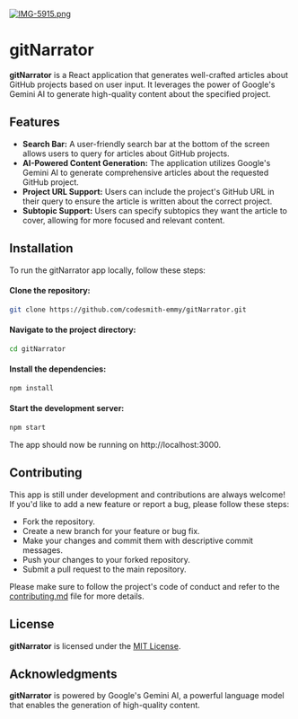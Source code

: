 [![IMG-5915.png](https://i.postimg.cc/CM6MBr20/IMG-5915.png)](https://postimg.cc/G9Gn6Krg)

# gitNarrator

**gitNarrator** is a React application that generates well-crafted articles about GitHub projects based on user input. It leverages the power of Google's Gemini AI to generate high-quality content about the specified project.


## Features

- **Search Bar:** A user-friendly search bar at the bottom of the screen allows users to query for articles about GitHub projects.
- **AI-Powered Content Generation:** The application utilizes Google's Gemini AI to generate comprehensive articles about the requested GitHub project.
- **Project URL Support:** Users can include the project's GitHub URL in their query to ensure the article is written about the correct project.
- **Subtopic Support:** Users can specify subtopics they want the article to cover, allowing for more focused and relevant content.


## Installation

To run the gitNarrator app locally, follow these steps:

#### Clone the repository:

```bash
git clone https://github.com/codesmith-emmy/gitNarrator.git
```

#### Navigate to the project directory:

```bash
cd gitNarrator
```

#### Install the dependencies:

```bash
npm install
```

#### Start the development server:

```bash
npm start
```

The app should now be running on http://localhost:3000.


## Contributing

This app is still under development and contributions are always welcome! If you'd like to add a new feature or report a bug, please follow these steps:

- Fork the repository.
- Create a new branch for your feature or bug fix.
- Make your changes and commit them with descriptive commit messages.
- Push your changes to your forked repository.
- Submit a pull request to the main repository.

Please make sure to follow the project's code of conduct and refer to the [contributing.md](https://github.com/codesmith-emmy/gitNarrator/blob/main/CONTRIBUTING.md) file for more details.


## License

**gitNarrator** is licensed under the [MIT License](https://github.com/codesmith-emmy/gitNarrator/blob/main/LICENSE).


## Acknowledgments

**gitNarrator** is powered by Google's Gemini AI, a powerful language model that enables the generation of high-quality content. 

